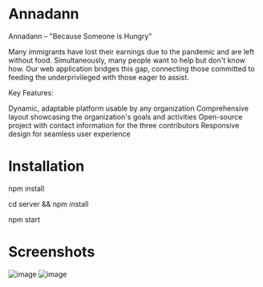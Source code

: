 # Annadann
Annadann – "Because Someone is Hungry"

Many immigrants have lost their earnings due to the pandemic and are left without food. Simultaneously, many people want to help but don't know how. Our web application bridges this gap, connecting those committed to feeding the underprivileged with those eager to assist.


Key Features:

Dynamic, adaptable platform usable by any organization
Comprehensive layout showcasing the organization's goals and activities
Open-source project with contact information for the three contributors
Responsive design for seamless user experience

# Installation
npm install

cd server && npm install

npm start


# Screenshots

![image](https://github.com/sagarsapre38/Annadann/assets/76427049/ae05640b-17a8-4950-be16-a7b87d9ae425) ![image](https://github.com/sagarsapre38/Annadann/assets/76427049/5d95d74b-58ce-4b9b-9a01-5c06b0fb40f8)

